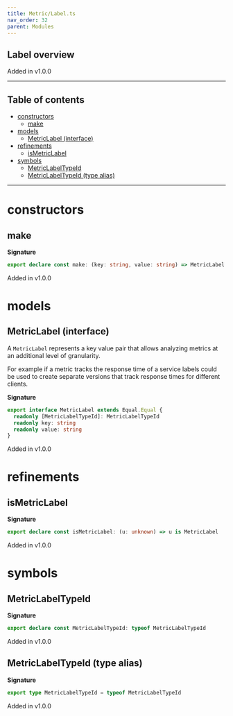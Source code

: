 ```yaml
---
title: Metric/Label.ts
nav_order: 32
parent: Modules
---
```


## Label overview

Added in v1.0.0

---

<h2 class="text-delta">Table of contents</h2>

- [constructors](#constructors)
  - [make](#make)
- [models](#models)
  - [MetricLabel (interface)](#metriclabel-interface)
- [refinements](#refinements)
  - [isMetricLabel](#ismetriclabel)
- [symbols](#symbols)
  - [MetricLabelTypeId](#metriclabeltypeid)
  - [MetricLabelTypeId (type alias)](#metriclabeltypeid-type-alias)

---

# constructors

## make

**Signature**

```ts
export declare const make: (key: string, value: string) => MetricLabel
```

Added in v1.0.0

# models

## MetricLabel (interface)

A `MetricLabel` represents a key value pair that allows analyzing metrics at
an additional level of granularity.

For example if a metric tracks the response time of a service labels could
be used to create separate versions that track response times for different
clients.

**Signature**

```ts
export interface MetricLabel extends Equal.Equal {
  readonly [MetricLabelTypeId]: MetricLabelTypeId
  readonly key: string
  readonly value: string
}
```

Added in v1.0.0

# refinements

## isMetricLabel

**Signature**

```ts
export declare const isMetricLabel: (u: unknown) => u is MetricLabel
```

Added in v1.0.0

# symbols

## MetricLabelTypeId

**Signature**

```ts
export declare const MetricLabelTypeId: typeof MetricLabelTypeId
```

Added in v1.0.0

## MetricLabelTypeId (type alias)

**Signature**

```ts
export type MetricLabelTypeId = typeof MetricLabelTypeId
```

Added in v1.0.0
